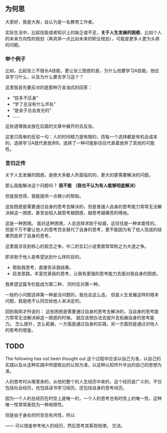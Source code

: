 ## 为何思

大家好，我是大爽，自认为是一名教育工作者。

实际生活中，比起技能或者知识上的缺乏或不足，**关于人生发展的困惑**，比如个人的未来方向性的规划（再具体一点比如未来的职业规划），可能是更多人更为头疼的问题。

### 举个例子
比如，比起张三不擅长A技能，更让张三困惑的是，为什么他要学习A技能，他应该学习什么，以及为什么要去学习这个？

这里我首先要反对的是那种万金油式的回答：
- “技多不压身”
- “学了总没有什么坏处”
- “是金子总会发光的”
- ......

这些道理我会放在后面的文章中展开的去反驳。

这里只简单的反驳一句：人的时间精力是有限的，而每一个选择都是有机会成本的，选择学习A就代表放弃B，选择了一种可能新往往代表着放弃了其他的可能性。

### 言归正传
关于人生发展的困惑，是绝大多数人所面临的的，更大的更需要解决的问题。

那么我能解决这个问题吗？
**我不能**
**（我也不认为有人能够彻底解决）**

但是我觉得，我能提供一点微小的帮助。

这些困惑是需要通过自身的思考去解决的，但是普通人自身的思考能力常常无法解决掉这一困惑，甚至会陷入越思考越困惑，越思考越痛苦的境地。

这是一种困境。
面对这种困境，人会选择求助于权威，这往往是一种本能性的。
但是千万不要让他人的思考完全替代了自身的思考，更不能因为有了他人现成的结果而放弃了自身的思考。

这里面涉及到核心的观念之争，中二的玄幻小说里面常常称之为大道之争。

即求助于他人是希望达到什么样的目的。
- 帮助我思考，直接告诉我结果。
- 启发思路，丰富完善我的思考，让我有更强的思考能力去面对我自身的困惑。

我希望这篇专栏能成为第二种，
同时反对第一种。

一般的小问题选择第一种是没问题的，我也会这么选，
但是人生发展这样的根本问题，我是绝不认同交给他人来决定的。

回到我刚才所说的：
这些困惑是需要通过自身的思考去解决的，当自身的思考能力常常无法解决掉这一困惑的时候。
就应该想办法去提升去拓展自身的思考能力。
怎么提升，怎么拓展，一方面是通过自身的实践，另一方面则是通过对他人的思考的借鉴。

## TODO
The following has not been thought out
这个过程中应该以自己为准，以自己的实践以及从这种实践中所提取出的认知为准，以这种认知所升华出的自己的思想为准。


人的思考时从哪里来的，从他的整个的人生经历中来的，这个经历是广义的，不仅包括社会经历，也包括读书学习经历，还包括自身的思考经历。

因为一个人的总经历在时空上是唯一的，一个人的思考也有时空上的唯一性，这种唯一性常常表现为一种局限性。

但是由于身处的时空总有共性，所以

——
可以借鉴参考他人的经历，然后思考其客观规律。
交流。